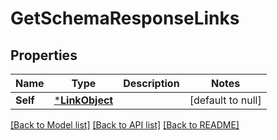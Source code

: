 # GetSchemaResponseLinks

## Properties
Name | Type | Description | Notes
------------ | ------------- | ------------- | -------------
**Self** | [***LinkObject**](LinkObject.md) |  | [default to null]

[[Back to Model list]](../README.md#documentation-for-models) [[Back to API list]](../README.md#documentation-for-api-endpoints) [[Back to README]](../README.md)

